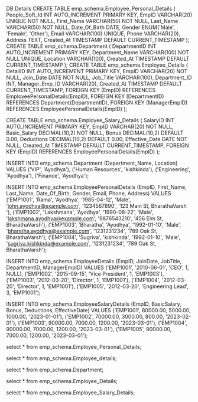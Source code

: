 

DB Details
CREATE TABLE emp_schema.Employee_Personal_Details (
    People_Soft_Id INT AUTO_INCREMENT PRIMARY KEY,
    EmpID VARCHAR(20) UNIQUE NOT NULL,
    First_Name VARCHAR(50) NOT NULL,
    Last_Name VARCHAR(50) NOT NULL,
    Date_Of_Birth DATE,
    Gender ENUM('Male', 'Female', 'Other'),
    Email VARCHAR(100) UNIQUE,
    Phone VARCHAR(20),
    Address TEXT,
    Created_At TIMESTAMP DEFAULT CURRENT_TIMESTAMP
);
CREATE TABLE emp_schema.Department (
    DepartmentID INT AUTO_INCREMENT PRIMARY KEY,
    Department_Name VARCHAR(100) NOT NULL UNIQUE,
    Location VARCHAR(100),
    Created_At TIMESTAMP DEFAULT CURRENT_TIMESTAMP
);
CREATE TABLE emp_schema.Employee_Details (
    DetailID INT AUTO_INCREMENT PRIMARY KEY,
    EmpID VARCHAR(20) NOT NULL,
    Join_Date DATE NOT NULL,
    Job_Title VARCHAR(100),
    Department_ID INT,
    Manager_Emp_ID VARCHAR(20),
    Created_At TIMESTAMP DEFAULT CURRENT_TIMESTAMP,
    FOREIGN KEY (EmpID) REFERENCES EmployeePersonalDetails(EmpID),
    FOREIGN KEY (DepartmentID) REFERENCES Department(DepartmentID),
    FOREIGN KEY (ManagerEmpID) REFERENCES EmployeePersonalDetails(EmpID)
);

CREATE TABLE emp_schema.Employee_Salary_Details (
    SalaryID INT AUTO_INCREMENT PRIMARY KEY,
    EmpID VARCHAR(20) NOT NULL,
    Basic_Salary DECIMAL(10,2) NOT NULL,
    Bonus DECIMAL(10,2) DEFAULT 0.00,
    Deductions DECIMAL(10,2) DEFAULT 0.00,
    Effective_Date DATE NOT NULL,
    Created_At TIMESTAMP DEFAULT CURRENT_TIMESTAMP,
    FOREIGN KEY (EmpID) REFERENCES EmployeePersonalDetails(EmpID)
);

INSERT INTO emp_schema.Department (Department_Name, Location) VALUES
('VIP', 'Ayodhya'),
('Human Resources', 'kishkinda'),
('Engineering', 'Ayodhya'),
('Finance', 'Ayodhya');


INSERT INTO emp_schema.EmployeePersonalDetails (EmpID, First_Name, Last_Name, Date_Of_Birth, Gender, Email, Phone, Address)
VALUES
('EMP1001', 'Rama', 'Ayodhya', '1985-04-12', 'Male', 'john.ayodhya@example.com', '1234567890', '123 Main St, BharathaVarsh '),
('EMP1002', 'Lakshmana', 'Ayodhya', '1990-08-22', 'Male', 'lakshmana.ayodhya@example.com', '9876543210', '456 Elm St, BharathaVarsh'),
('EMP1003', 'Bharatha', 'Ayodhya', '1992-01-10', 'Male', 'bharatha.ayodhya@example.com', '1231231234', '789 Oak St, BharathaVarsh'),
('EMP1004', 'Sugriva', 'kishkinda', '1992-01-10', 'Male', 'sugriva.kishkinda@example.com', '1231231234', '789 Oak St, BharathaVarsh');

INSERT INTO emp_schema.EmployeeDetails (EmpID, JoinDate, JobTitle, DepartmentID, ManagerEmpID)
VALUES
('EMP1001', '2010-06-01', 'CEO', 1, NULL),
('EMP1002', '2015-09-15', 'Vice President', 1, 'EMP1003'),
('EMP1003', '2012-03-20', 'Director', 1, 'EMP1001'),
('EMP1004', '2012-03-20', 'Director', 1, 'EMP1001'),
('EMP1005', '2012-03-20', 'Engineering Lead', 3, 'EMP1001');

INSERT INTO emp_schema.EmployeeSalaryDetails (EmpID, BasicSalary, Bonus, Deductions, EffectiveDate)
VALUES
('EMP1001', 80000.00, 5000.00, 1000.00, '2023-01-01'),
('EMP1002', 70000.00, 3000.00, 800.00, '2023-02-01'),
('EMP1003', 90000.00, 7000.00, 1200.00, '2023-03-01'),
('EMP1004', 90000.00, 7000.00, 1200.00, '2023-03-01'),
('EMP1005', 90000.00, 7000.00, 1200.00, '2023-03-01');


select * from emp_schema.Employee_Personal_Details;

select * from emp_schema.Employee_details;

select * from emp_schema.Department;

select * from emp_schema.Employee_Details;

select * from emp_schema.Employee_Salary_Details;

